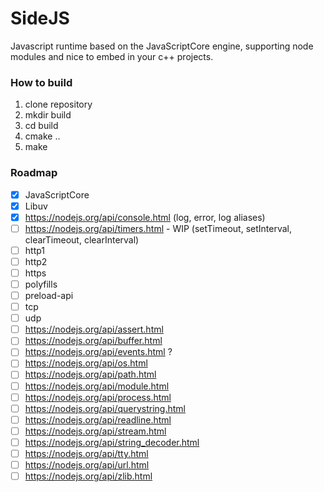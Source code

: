 # SideJS

Javascript runtime based on the JavaScriptCore engine, supporting node modules and nice to embed in your c++ projects.

### How to build
1. clone repository
2. mkdir build
3. cd build
4. cmake ..
5. make

### Roadmap
- [x] JavaScriptCore
- [x] Libuv
- [x] https://nodejs.org/api/console.html (log, error, log aliases)
- [ ] https://nodejs.org/api/timers.html - WIP (setTimeout, setInterval, clearTimeout, clearInterval)
- [ ] http1
- [ ] http2
- [ ] https
- [ ] polyfills
- [ ] preload-api
- [ ] tcp
- [ ] udp
- [ ] https://nodejs.org/api/assert.html
- [ ] https://nodejs.org/api/buffer.html
- [ ] https://nodejs.org/api/events.html ?
- [ ] https://nodejs.org/api/os.html
- [ ] https://nodejs.org/api/path.html
- [ ] https://nodejs.org/api/module.html
- [ ] https://nodejs.org/api/process.html
- [ ] https://nodejs.org/api/querystring.html
- [ ] https://nodejs.org/api/readline.html
- [ ] https://nodejs.org/api/stream.html
- [ ] https://nodejs.org/api/string_decoder.html
- [ ] https://nodejs.org/api/tty.html
- [ ] https://nodejs.org/api/url.html
- [ ] https://nodejs.org/api/zlib.html